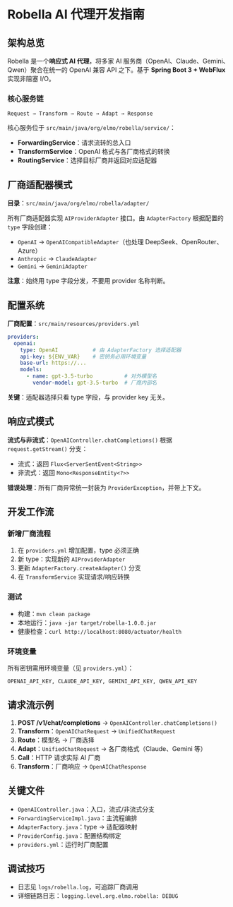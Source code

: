 # Robella AI 代理开发指南

## 架构总览

Robella 是一个**响应式 AI 代理**，将多家 AI 服务商（OpenAI、Claude、Gemini、Qwen）聚合在统一的 OpenAI 兼容 API 之下。基于 **Spring Boot 3 + WebFlux** 实现非阻塞 I/O。

### 核心服务链
```
Request → Transform → Route → Adapt → Response
```

核心服务位于 `src/main/java/org/elmo/robella/service/`：
- **ForwardingService**：请求流转的总入口
- **TransformService**：OpenAI 格式与各厂商格式的转换
- **RoutingService**：选择目标厂商并返回对应适配器

## 厂商适配器模式

**目录**：`src/main/java/org/elmo/robella/adapter/`

所有厂商适配器实现 `AIProviderAdapter` 接口。由 `AdapterFactory` 根据配置的 `type` 字段创建：
- `OpenAI` → `OpenAICompatibleAdapter`（也处理 DeepSeek、OpenRouter、Azure）
- `Anthropic` → `ClaudeAdapter`
- `Gemini` → `GeminiAdapter`

**注意**：始终用 type 字段分发，不要用 provider 名称判断。

## 配置系统

**厂商配置**：`src/main/resources/providers.yml`
```yaml
providers:
  openai:
    type: OpenAI           # 由 AdapterFactory 选择适配器
    api-key: ${ENV_VAR}    # 密钥务必用环境变量
    base-url: https://...
    models:
      - name: gpt-3.5-turbo          # 对外模型名
        vendor-model: gpt-3.5-turbo  # 厂商内部名
```

**关键**：适配器选择只看 type 字段，与 provider key 无关。

## 响应式模式

**流式与非流式**：`OpenAIController.chatCompletions()` 根据 `request.getStream()` 分支：
- 流式：返回 `Flux<ServerSentEvent<String>>`
- 非流式：返回 `Mono<ResponseEntity<?>>`

**错误处理**：所有厂商异常统一封装为 `ProviderException`，并带上下文。

## 开发工作流

### 新增厂商流程
1. 在 `providers.yml` 增加配置，type 必须正确
2. 新 type：实现新的 `AIProviderAdapter`
3. 更新 `AdapterFactory.createAdapter()` 分支
4. 在 `TransformService` 实现请求/响应转换

### 测试
- 构建：`mvn clean package`
- 本地运行：`java -jar target/robella-1.0.0.jar`
- 健康检查：`curl http://localhost:8080/actuator/health`

### 环境变量
所有密钥需用环境变量（见 `providers.yml`）：
```bash
OPENAI_API_KEY, CLAUDE_API_KEY, GEMINI_API_KEY, QWEN_API_KEY
```

## 请求流示例

1. **POST /v1/chat/completions** → `OpenAIController.chatCompletions()`
2. **Transform**：`OpenAIChatRequest` → `UnifiedChatRequest`
3. **Route**：模型名 → 厂商选择
4. **Adapt**：`UnifiedChatRequest` → 各厂商格式（Claude、Gemini 等）
5. **Call**：HTTP 请求实际 AI 厂商
6. **Transform**：厂商响应 → `OpenAIChatResponse`

## 关键文件
- `OpenAIController.java`：入口，流式/非流式分支
- `ForwardingServiceImpl.java`：主流程编排
- `AdapterFactory.java`：type → 适配器映射
- `ProviderConfig.java`：配置结构绑定
- `providers.yml`：运行时厂商配置

## 调试技巧
- 日志见 `logs/robella.log`，可追踪厂商调用
- 详细链路日志：`logging.level.org.elmo.robella: DEBUG`
